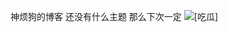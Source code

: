 神烦狗的博客
还没有什么主题
那么下次一定
<img src="//i0.hdslb.com/bfs/emote/4191ce3c44c2b3df8fd97c33f85d3ab15f4f3c84.png@100w_100h.webp" class="small" alt="[吃瓜]">



